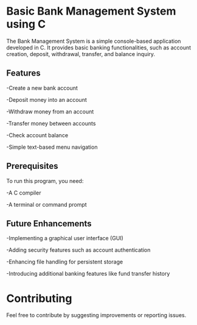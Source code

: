 # Basic Bank Management System using C


The Bank Management System is a simple console-based application developed in C. It provides basic banking functionalities, such as account creation, deposit, withdrawal, transfer, and balance inquiry.

## Features

-Create a new bank account

-Deposit money into an account

-Withdraw money from an account

-Transfer money between accounts

-Check account balance

-Simple text-based menu navigation


## Prerequisites

To run this program, you need:

-A C compiler 

-A terminal or command prompt


## Future Enhancements

-Implementing a graphical user interface (GUI)

-Adding security features such as account authentication

-Enhancing file handling for persistent storage

-Introducing additional banking features like fund transfer history


# Contributing

Feel free to contribute by suggesting improvements or reporting issues.

